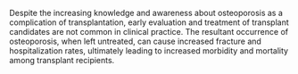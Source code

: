 Despite the increasing knowledge and awareness about osteoporosis as a complication of transplantation, early evaluation and treatment of transplant candidates are not common in clinical practice. The resultant occurrence of osteoporosis, when left untreated, can cause increased fracture and hospitalization rates, ultimately leading to increased morbidity and mortality among transplant recipients.